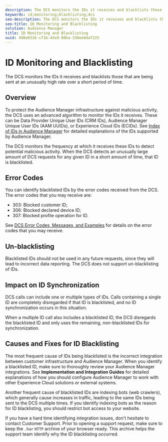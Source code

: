 ```yaml
---
description: The DCS monitors the IDs it receives and blacklists those that are being sent at an unusually high rate over a short period of time.
keywords: id;monitoring;blacklisting;dcs
seo-description: The DCS monitors the IDs it receives and blacklists those that are being sent at an unusually high rate over a short period of time.
seo-title: ID Monitoring and Blacklisting
solution: Audience Manager
title: ID Monitoring and Blacklisting
uuid: 498e0316-cf1b-43e9-88ba-338ee0daf225
---
```


# ID Monitoring and Blacklisting

The DCS monitors the IDs it receives and blacklists those that are being sent at an unusually high rate over a short period of time.

## Overview

To protect the Audience Manager infrastructure against malicious activity, the DCS uses an advanced algorithm to monitor the IDs it receives. These can be Data Provider Unique User IDs (CRM IDs), Audience Manager Unique User IDs (AAM UUIDs), or Experience Cloud IDs (ECIDs). See [Index of IDs in Audience Manager](../../../reference/ids-in-aam.md) for detailed explanations of the IDs supported by Audience Manager.

The DCS monitors the frequency at which it receives these IDs to detect potential malicious activity. When the DCS detects an unusually large amount of DCS requests for any given ID in a short amount of time, that ID is blacklisted.

## Error Codes

You can identify blacklisted IDs by the error codes received from the DCS. The error codes that you may receive are:

* 303: Blocked customer ID;
* 306: Blocked declared device ID;
* 307: Blocked profile operation for ID.

See [DCS Error Codes, Messages, and Examples](dcs-error-codes.md) for details on the error codes that you may receive.

## Un-blacklisting

Blacklisted IDs should not be used in any future requests, since they will lead to incorrect data reporting. The DCS does not support un-blacklisting of IDs.

## Impact on ID Synchronization

DCS calls can include one or multiple types of IDs. Calls containing a single ID are completely disregarded if that ID is blacklisted, and no ID synchronization occurs in this situation.

When a multiple ID call also includes a blacklisted ID, the DCS disregards the blacklisted ID and only uses the remaining, non-blacklisted IDs for synchronization.

## Causes and Fixes for ID Blacklisting

The most frequent cause of IDs being blacklisted is the incorrect integration between customer infrastructure and Audience Manager. When you identify a blacklisted ID, make sure to thoroughly review your Audience Manager integrations. See **Implementation and Integration Guides** for detailed explanations of how you should configure Audience Manager to work with other Experience Cloud solutions or external systems.

Another frequent cause of blacklisted IDs are indexing bots (web crawlers), which generally cause increases in traffic, leading to the same IDs being sent to the DCS multiple times. If you identify indexing bots as the reason for ID blacklisting, you should restrict bot access to your website.

If you have a hard time identifying integration issues, don't hesitate to contact Customer Support. Prior to opening a support request, make sure to keep the `.har` `HTTP` archive of your browser ready. This archive helps the support team identify why the ID blacklisting occurred.